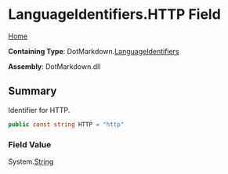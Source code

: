 <a name="_top"></a>

# LanguageIdentifiers\.HTTP Field

[Home](../../../README.md#_top)

**Containing Type**: DotMarkdown\.[LanguageIdentifiers](../README.md#_top)

**Assembly**: DotMarkdown\.dll

## Summary

Identifier for HTTP\.

```csharp
public const string HTTP = "http"
```

### Field Value

System\.[String](https://docs.microsoft.com/en-us/dotnet/api/system.string)

